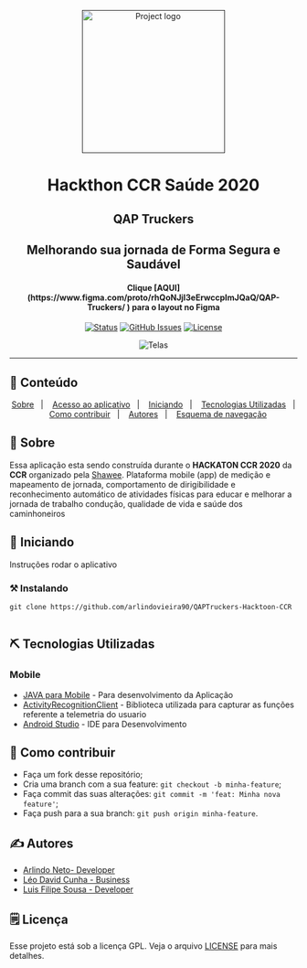 <p align="center">
  <a href="" rel="noopener">
 <img src="https://i.ibb.co/6Nszqqw/logo.jpg" alt="Project logo" width=250px></a>
</p>

<h1 align="center">Hackthon CCR Saúde 2020</h1>
<h2 align="center">QAP Truckers</h2>
<h2 align="center">Melhorando sua jornada de Forma Segura e Saudável</h2>
<h4 align="center">
   Clique [AQUI](https://www.figma.com/proto/rhQoNJjI3eErwccpImJQaQ/QAP-Truckers/ ) para o layout no Figma
</h4>

<div align="center">

[![Status](https://img.shields.io/badge/status-active-success.svg)]()
[![GitHub Issues](https://img.shields.io/github/languages/count/tonydesideri/trackandmapmobile)]()
[![License](https://img.shields.io/badge/license-GPL-blue)](/LICENSE.gpl)


<p align="center">
  <img alt="Telas" src="https://i.ibb.co/rxGDTnN/Whats-App-Image-2020-06-14-at-22-07-43.jpg"  >
</p>
</div>

---


## 📝 Conteúdo
<p align="center">
<a href="#about">Sobre</a>&nbsp;&nbsp;&nbsp;|&nbsp;&nbsp;&nbsp;
<a href="#dev_acess">Acesso ao aplicativo</a>&nbsp;&nbsp;&nbsp;|&nbsp;&nbsp;&nbsp;
<a href="#getting_started">Iniciando</a>&nbsp;&nbsp;&nbsp;|&nbsp;&nbsp;&nbsp;
<a href="#built_using">Tecnologias Utilizadas</a>&nbsp;&nbsp;&nbsp;|&nbsp;&nbsp;&nbsp;
<a href="#contribute">Como contribuir</a>&nbsp;&nbsp;&nbsp;|&nbsp;&nbsp;&nbsp;
<a href="#authors">Autores</a>&nbsp;&nbsp;&nbsp;|&nbsp;&nbsp;&nbsp;
<a href="encurtador.com.br/hwEVX">Esquema de navegação</a>
</p>


## 🧐 Sobre <a name = "about"></a>

Essa aplicação esta sendo construída durante o <strong>HACKATON CCR 2020</strong> da <strong>CCR</strong> organizado pela [Shawee](https://shawee.io/).
Plataforma mobile (app) de
medição e mapeamento de jornada, comportamento de dirigibilidade
e reconhecimento automático de atividades físicas para educar e melhorar a jornada de trabalho
condução,
qualidade de vida e saúde dos caminhoneiros

## 🏁 Iniciando <a name = "getting_started"></a>

Instruções rodar o aplicativo

### ⚒ Instalando <a name = "installing"></a>

```
git clone https://github.com/arlindovieira90/QAPTruckers-Hacktoon-CCR


```

## ⛏️ Tecnologias Utilizadas <a name = "built_using"></a>

### Mobile

- [JAVA para Mobile](https://www.typescriptlang.org/) - Para desenvolvimento da Aplicação 
- [ActivityRecognitionClient](https://developers.google.com/android/reference/com/google/android/gms/location/ActivityRecognitionClient) - Biblioteca utilizada para capturar as funções referente a telemetria do usuario 
- [Android Studio](https://developer.android.com/studio) - IDE para Desenvolvimento


## 🤔 Como contribuir <a name = "contribute"></a>

- Faça um fork desse repositório;
- Cria uma branch com a sua feature: `git checkout -b minha-feature`;
- Faça commit das suas alterações: `git commit -m 'feat: Minha nova feature'`;
- Faça push para a sua branch: `git push origin minha-feature`.

## ✍️ Autores <a name = "authors"></a>

- [Arlindo Neto- Developer](https://www.linkedin.com/in/arlindo-neto-460a2955) 
- [Léo David Cunha -	Business](https://www.linkedin.com/in/leodavidbr/)
- [Luis Filipe Sousa  - Developer](https://www.linkedin.com/in/lfssousa/)

## 🗒 Licença

Esse projeto está sob a licença GPL. Veja o arquivo [LICENSE](/LICENSE.gpl) para mais detalhes.
